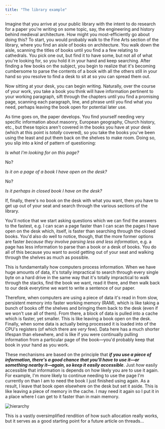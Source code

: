 ```yaml
---
title: "The library example"
---
```

Imagine that you arrive at your public library with the intent to do research for a paper you're writing on some topic, say, the engineering and history behind medieval architecture. How might you most-efficiently go about doing this? To start, you would probably walk to the Fine Arts section of the library, where you find an aisle of books on architecture. You walk down the aisle, scanning the titles of books until you find a a few relating to cathedrals. You pick one out, but find it to have some, but not all of what you're looking for, so you hold it in your hand and keep searching. After finding a few books on the subject, you begin to realize that it's becoming cumbersome to parse the contents of a book with all the others still in your hand so you resolve to find a desk to sit at so you can spread them out.

Now sitting at your desk, you can begin writing. Naturally, over the course of your work, you take a book you think will have information pertinent to your working paragraph, sift through the chapters until you find a promising page, scanning each paragraph, line, and phrase until you find what you need, perhaps leaving the book open for potential later use.

As time goes on, the paper develops. You find yourself needing very specific information about masonry, European geography, Church history, etc., but these topics aren't covered in the books you have at your desk (which at this point is *totally* covered), so you take the books you've been using the least and put them back on the shelves to make room. Doing so, you slip into a kind of pattern of questioning:

*Is what I'm looking for on this page?*

No?

*Is it on a page of a book I have open on the desk?*

No?

*Is it perhaps in closed book I have on the desk?*

If, finally, there's no book on the desk with what you want, then you have to get up out of your seat and search through the various sections of the library.

You'll notice that we start asking questions which we can find the answers to the fastest, e.g. I can scan a page faster than I can scan the pages I have open on the desk which, itself, is faster than searching through the closed books. You'd also do well to notice, though, that the more former options are faster *because they involve parsing less and less information*, e.g. a page has less information to parse than a book or a desk of books. You do all of this because you want to avoid getting out of your seat and walking through the shelves as much as possible.

This is fundamentally how computers process information. When we have huge amounts of data, it's totally impractical to search through every single byte on a hard drive in the same way that it's totally impractical to walk through the stacks, find the book we want, read it there, and then walk back to our desk everytime we want to write a sentence of our paper.

Therefore, when computers are using a piece of data it's read in from slow, persistent memory into faster working memory (RAM), which is like taking a bunch of books off the shelves and bringing them back to the desk (even if we won't use all of them). From there, a block of data is pulled into a cache which is faster, yet smaller. This is like leaving a book open on the desk. Finally, when some data is actually being processed it is loaded into of the CPU's registers (of which there are *very* few). Data here has a much shorter lifespan than elsewhere, and is like if you were continually pulling information from a particular page of the book—you'd probably keep that book in your hand as you work. 

These mechanisms are based on the principle that ***if you use a piece of information, there's a good chance that you'll have to use it—or something nearby it—again, so keep it easily accessible***. Just *how* easily accessible that information is depends on how likely you are to use it again. For example, I'm more likely to continue needing to use the page I'm currently on than I am to need the book I just finished using again. As a result, I leave that book open elsewhere on the desk but set it aside. This is like leaving a piece of memory in the cache. I may need it again so I put it in a place where I can get to it faster than in main memory.

![hierarchy](https://diveintosystems.org/book/C11-MemHierarchy/_images/MemoryHierarchy.png)

This is a vastly oversimplified rendition of how such allocation really works, but it serves as a good starting point for a future article on threads...